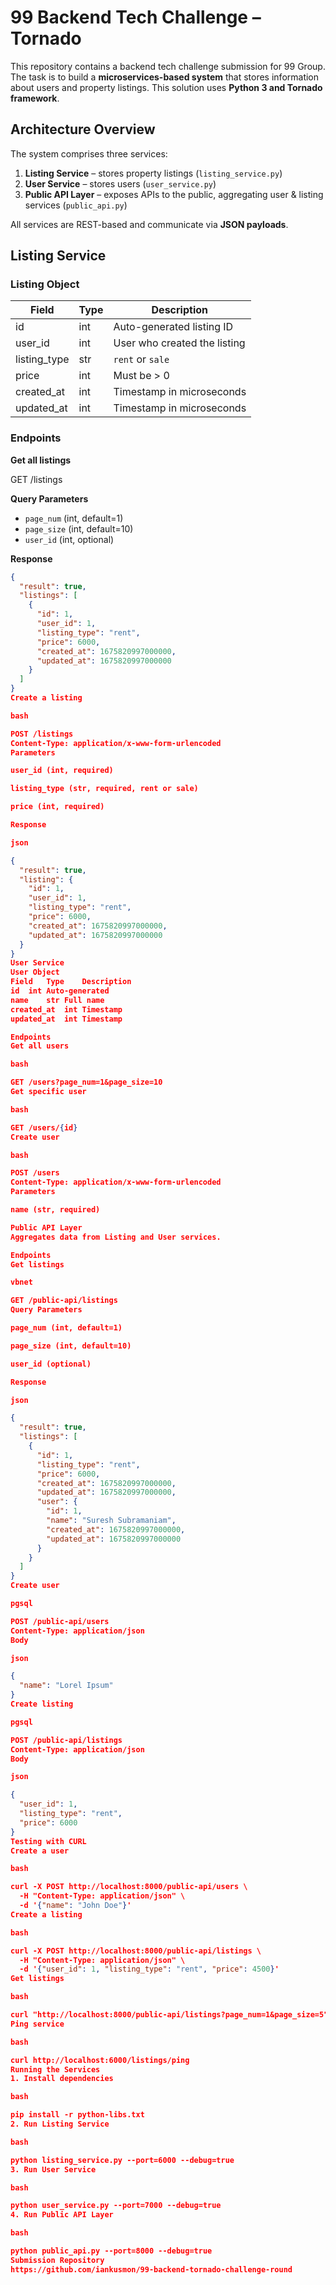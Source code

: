 # 99 Backend Tech Challenge – Tornado

This repository contains a backend tech challenge submission for 99 Group. The task is to build a **microservices-based system** that stores information about users and property listings. This solution uses **Python 3 and Tornado framework**.

## Architecture Overview

The system comprises three services:

1. **Listing Service** – stores property listings (`listing_service.py`)  
2. **User Service** – stores users (`user_service.py`)  
3. **Public API Layer** – exposes APIs to the public, aggregating user & listing services (`public_api.py`)  

All services are REST-based and communicate via **JSON payloads**.

## Listing Service

### Listing Object

| Field        | Type | Description |
|--------------|------|------------|
| id           | int  | Auto-generated listing ID |
| user_id      | int  | User who created the listing |
| listing_type | str  | `rent` or `sale` |
| price        | int  | Must be > 0 |
| created_at   | int  | Timestamp in microseconds |
| updated_at   | int  | Timestamp in microseconds |

### Endpoints

**Get all listings**

GET /listings




**Query Parameters**

- `page_num` (int, default=1)  
- `page_size` (int, default=10)  
- `user_id` (int, optional)  

**Response**

```json
{
  "result": true,
  "listings": [
    {
      "id": 1,
      "user_id": 1,
      "listing_type": "rent",
      "price": 6000,
      "created_at": 1675820997000000,
      "updated_at": 1675820997000000
    }
  ]
}
Create a listing

bash

POST /listings
Content-Type: application/x-www-form-urlencoded
Parameters

user_id (int, required)

listing_type (str, required, rent or sale)

price (int, required)

Response

json

{
  "result": true,
  "listing": {
    "id": 1,
    "user_id": 1,
    "listing_type": "rent",
    "price": 6000,
    "created_at": 1675820997000000,
    "updated_at": 1675820997000000
  }
}
User Service
User Object
Field	Type	Description
id	int	Auto-generated
name	str	Full name
created_at	int	Timestamp
updated_at	int	Timestamp

Endpoints
Get all users

bash

GET /users?page_num=1&page_size=10
Get specific user

bash

GET /users/{id}
Create user

bash

POST /users
Content-Type: application/x-www-form-urlencoded
Parameters

name (str, required)

Public API Layer
Aggregates data from Listing and User services.

Endpoints
Get listings

vbnet

GET /public-api/listings
Query Parameters

page_num (int, default=1)

page_size (int, default=10)

user_id (optional)

Response

json

{
  "result": true,
  "listings": [
    {
      "id": 1,
      "listing_type": "rent",
      "price": 6000,
      "created_at": 1675820997000000,
      "updated_at": 1675820997000000,
      "user": {
        "id": 1,
        "name": "Suresh Subramaniam",
        "created_at": 1675820997000000,
        "updated_at": 1675820997000000
      }
    }
  ]
}
Create user

pgsql

POST /public-api/users
Content-Type: application/json
Body

json

{
  "name": "Lorel Ipsum"
}
Create listing

pgsql

POST /public-api/listings
Content-Type: application/json
Body

json

{
  "user_id": 1,
  "listing_type": "rent",
  "price": 6000
}
Testing with CURL
Create a user

bash

curl -X POST http://localhost:8000/public-api/users \
  -H "Content-Type: application/json" \
  -d '{"name": "John Doe"}'
Create a listing

bash

curl -X POST http://localhost:8000/public-api/listings \
  -H "Content-Type: application/json" \
  -d '{"user_id": 1, "listing_type": "rent", "price": 4500}'
Get listings

bash

curl "http://localhost:8000/public-api/listings?page_num=1&page_size=5"
Ping service

bash

curl http://localhost:6000/listings/ping
Running the Services
1. Install dependencies

bash

pip install -r python-libs.txt
2. Run Listing Service

bash

python listing_service.py --port=6000 --debug=true
3. Run User Service

bash

python user_service.py --port=7000 --debug=true
4. Run Public API Layer

bash

python public_api.py --port=8000 --debug=true
Submission Repository
https://github.com/iankusmon/99-backend-tornado-challenge-round
